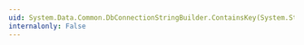```yaml
---
uid: System.Data.Common.DbConnectionStringBuilder.ContainsKey(System.String)
internalonly: False
---
```

